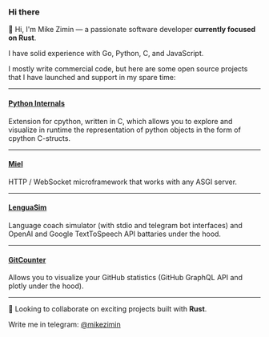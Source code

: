 ### Hi there

👋 Hi, I'm Mike Zimin — a passionate software developer **currently focused on Rust**.

I have solid experience with Go, Python, C, and JavaScript.

I mostly write commercial code, but here are some open source projects that I have launched and support in my spare time:

---

#### [Python Internals](https://github.com/mikeziminio/python-internals)
Extension for cpython, written in C, which allows you to explore and visualize in runtime the representation of python objects in the form of cpython C-structs.

---

#### [Miel](https://github.com/mikeziminio/miel)
HTTP / WebSocket microframework that works with any ASGI server.

---

#### [LenguaSim](https://github.com/mikeziminio/lengua-sim)
Language coach simulator (with stdio and telegram bot interfaces) and OpenAI and Google TextToSpeech API battaries under the hood.

---

#### [GitCounter](https://github.com/mikeziminio/gitcounter)
Аllows you to visualize your GitHub statistics (GitHub GraphQL API and plotly under the hood).

---

👯 Looking to collaborate on exciting projects built with **Rust**.

Write me in telegram: [@mikezimin](https://t.me/mikezimin)

